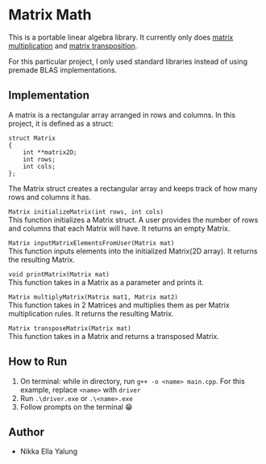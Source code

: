 # Matrix Math
This is a portable linear algebra library. It currently only does [matrix multiplication](https://www.mathsisfun.com/algebra/matrix-multiplying.html) and [matrix transposition](https://mathinsight.org/matrix_transpose).  

For this particular project, I only used standard libraries instead of using premade BLAS implementations.

## Implementation
A matrix is a rectangular array arranged in rows and columns. In this project, it is defined as a struct:
```
struct Matrix
{
    int **matrix2D;
    int rows;
    int cols;
};
```
The Matrix struct creates a rectangular array and keeps track of how many rows and columns it has.

``Matrix initializeMatrix(int rows, int cols)``  
This function initializes a Matrix struct. A user provides the number of rows and columns that each Matrix will have. It returns an empty Matrix.

``Matrix inputMatrixElementsFromUser(Matrix mat)``  
This function inputs elements into the initialized Matrix(2D array). It returns the resulting Matrix.

``void printMatrix(Matrix mat)``  
This function takes in a Matrix as a parameter and prints it.

``Matrix multiplyMatrix(Matrix mat1, Matrix mat2)``  
This function takes in 2 Matrices and multiplies them as per Matrix multiplication rules. It returns the resulting Matrix.

``Matrix transposeMatrix(Matrix mat)``  
This function takes in a Matrix and returns a transposed Matrix.

## How to Run
1. On terminal: while in directory, run `g++ -o <name> main.cpp`.  For this example, replace `<name>` with `driver`
3. Run `.\driver.exe` or `.\<name>.exe`
4. Follow prompts on the terminal 😁

## Author
* Nikka Ella Yalung
